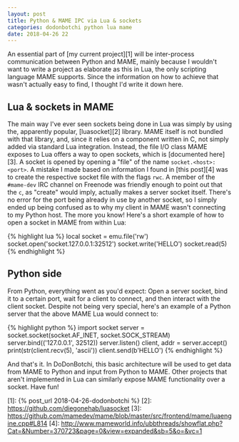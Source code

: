 ```yaml
---
layout: post
title: Python & MAME IPC via Lua & sockets
categories: dodonbotchi python lua mame
date: 2018-04-26 22
---
```


An essential part of [my current project][1] will be inter-process
communication between Python and MAME, mainly because I wouldn't want to write
a project as elaborate as this in Lua, the only scripting language MAME
supports. Since the information on how to achieve that wasn't actually easy to
find, I thought I'd write it down here.

## Lua & sockets in MAME

The main way I've ever seen sockets being done in Lua was simply by using the,
apparently popular, [luasocket][2] library. MAME itself is not bundled with
that library, and, since it relies on a component written in C, not simply
added via standard Lua integration. Instead, the file I/O class MAME exposes to
Lua offers a way to open sockets, which is [documented here][3]. A socket is
opened by opening a "file" of the name `socket.<host>:<port>`. A mistake I made
based on information I found in [this post][4] was to create the respective
socket file with the flags `rwc`. A member of the `#mame-dev` IRC channel on
Freenode was friendly enough to point out that the `c`, as "create" would
imply, actually makes a server socket itself. There's no error for the port
being already in use by another socket, so I simply ended up being confused as
to why my client in MAME wasn't connecting to my Python host. The more you
know! Here's a short example of how to open a socket in MAME from within Lua:

{% highlight lua %}
local socket = emu.file('rw')
socket.open('socket.127.0.0.1:32512')
socket.write('HELLO')
socket.read(5)
{% endhighlight %}

## Python side

From Python, everything went as you'd expect: Open a server socket, bind it to
a certain port, wait for a client to connect, and then interact with the client
socket. Despite not being very special, here's an example of a Python server
that the above MAME Lua would connect to:

{% highlight python %}
import socket
server = socket.socket(socket.AF_INET, socket.SOCK_STREAM)
server.bind(('127.0.0.1', 32512))
server.listen()
client, addr = server.accept()
print(str(client.recv(5), 'ascii'))
client.send(b'HELLO')
{% endhighlight %}

And that's it. In DoDonBotchi, this basic architecture will be used to get data
from MAME to Python and input from Python to MAME. Other projects that aren't
implemented in Lua can similarly expose MAME functionality over a socket. Have
fun!

[1]: {% post_url 2018-04-26-dodonbotchi %}
[2]: https://github.com/diegonehab/luasocket
[3]: https://github.com/mamedev/mame/blob/master/src/frontend/mame/luaengine.cpp#L814
[4]: http://www.mameworld.info/ubbthreads/showflat.php?Cat=&Number=370723&page=0&view=expanded&sb=5&o=&vc=1
